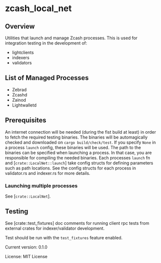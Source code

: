 # zcash_local_net

## Overview

Utilities that launch and manage Zcash processes. This is used for integration
testing in the development of:

  - lightclients
  - indexers
  - validators


## List of Managed Processes
- Zebrad
- Zcashd
- Zainod
- Lightwalletd

## Prerequisites

An internet connection will be needed (during the fist build at least) in order to fetch the required testing binaries.
The binaries will be automagically checked and downloaded on `cargo build/check/test`. If you specify `None` in a process `launch` config, these binaries will be used.
The path to the binaries can be specified when launching a process. In that case, you are responsible for compiling the needed binaries.
Each processes `launch` fn and [`crate::LocalNet::launch`] take config structs for defining parameters such as path
locations.
See the config structs for each process in validator.rs and indexer.rs for more details.

### Launching multiple processes

See [`crate::LocalNet`].

## Testing

See [crate::test_fixtures] doc comments for running client rpc tests from external crates for indexer/validator development.

Test should be run with the `test_fixtures` feature enabled.


Current version: 0.1.0

License: MIT License
